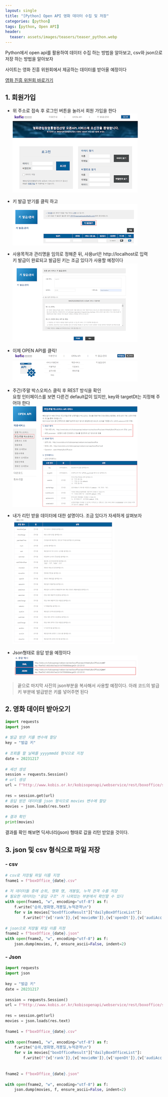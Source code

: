 ```yaml
---
layout: single
title: "[Python] Open API 영화 데이터 수집 및 저장"
categories: [python]
tags: [python, Open API]
header:
  teaser: assets/images/teasers/teaser_python.webp
---
```


Python에서 open api를 활용하여 데이터 수집 하는 방법을 알아보고, csv와 json으로 저장 하는 방법을 알아보자

사이트는 영화 진흥 위원회에서 제공하는 데이터를 받아올 예정이다

[영화 진흥 위원회 바로가기](https://www.kobis.or.kr/kobisopenapi/homepg/main/main.do)

## 1. 회원가입

- 위 주소로 접속 후 로그인 버튼을 눌러서 회원 가입을 한다<br>
  ![sign-in](/assets/images/2023/2023-12-18/01.png)

- 키 발급 받기를 클릭 하고<br>
  ![sign-in](/assets/images/2023/2023-12-18/02.png)<br>

- 사용목적과 관리명을 임의로 정해준 뒤, 사용url은 http://localhost로 입력<br>키 발급이 완료되고 발급된 키는 조금 있다가 사용할 예정이다
  ![sign-in](/assets/images/2023/2023-12-18/03.png)

- 이제 OPEN API를 클릭!<br>
  ![sign-in](/assets/images/2023/2023-12-18/04.png)

- 주간/주말 박스오피스 클릭 후 REST 방식을 확인<br>요청 인터페이스를 보면 다른건 default값이 있지만, key와 targetDt는 지정해 주어야 한다<br>
  ![sign-in](/assets/images/2023/2023-12-18/05.png)

- 내가 리턴 받을 데이터에 대한 설명이다. 조금 있다가 자세하게 살펴보자<br>
  ![sign-in](/assets/images/2023/2023-12-18/06.png)

- Json형태로 응답 받을 예정이다<br>
  ![sign-in](/assets/images/2023/2023-12-18/07.png)

> 끝으로 마지막 사진의 json부분을 복사해서 사용할 예정이다. 아래 코드의 발급키 부분에 발급받은 키를 넣어주면 된다

## 2. 영화 데이터 받아오기

```python
import requests
import json

# 발급 받은 키를 변수에 할당
key = "발급 키"

# 조회를 할 날짜를 yyyymmdd 형식으로 지정
date = 20231217

# 세선 생성
session = requests.Session()
# url 생성
url = f"http://www.kobis.or.kr/kobisopenapi/webservice/rest/boxoffice/searchDailyBoxOfficeList.json?key={key}&targetDt={date}"

res = session.get(url)
# 응답 받은 데이터를 json 형식으로 movies 변수에 할당
movies = json.loads(res.text)

# 결과 확인
print(movies)
```

결과를 확인 해보면 딕셔너리(json) 형태로 값을 리턴 받았을 것이다.

## 3. json 및 csv 형식으로 파일 저장

### - csv

```python
# csv로 저장될 파일 이름 지정
fname1 = f"boxOffice_{date}.csv"

# 저 데이터들 중에 순위, 영화 명, 개봉일, 누적 관객 수를 저장
# 필요한 데이터는 "응답 구조" 가 나와있는 부분에서 확인할 수 있다
with open(fname1, "w", encoding="utf-8") as f:
    f.write("순위,영화명,개봉일,누적관객\n")
    for v in movies["boxOfficeResult"]["dailyBoxOfficeList"]:
        f.write(f"{v['rank']},{v['movieNm']},{v['openDt']},{v['audiAcc']}\n")

# json으로 저장될 파일 이름 지정
fname2 = f"boxOffice_{date}.json"
with open(fname2, "w", encoding="utf-8") as f:
    json.dump(movies, f, ensure_ascii=False, indent=2)
```

### - Json

```python
import requests
import json

key = "발급 키"
date = 20231217

session = requests.Session()
url = f"http://www.kobis.or.kr/kobisopenapi/webservice/rest/boxoffice/searchDailyBoxOfficeList.json?key={key}&targetDt={date}"

res = session.get(url)
movies = json.loads(res.text)

fname1 = f"boxOffice_{date}.csv"

with open(fname1, "w", encoding="utf-8") as f:
    f.write("순위,영화명,개봉일,누적관객\n")
    for v in movies["boxOfficeResult"]["dailyBoxOfficeList"]:
        f.write(f"{v['rank']},{v['movieNm']},{v['openDt']},{v['audiAcc']}\n")


fname2 = f"boxOffice_{date}.json"

with open(fname2, "w", encoding="utf-8") as f:
    json.dump(movies, f, ensure_ascii=False, indent=2)
```
